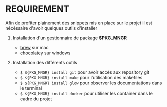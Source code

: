 # REQUIREMENT

Afin de profiter plainement des snippets mis en place sur le projet il est nécéssaire d'avoir quelques outils d'installer

1. Installation d'un gestionnaire de package **$PKG_MNGR**
	- [brew](https://docs.brew.sh/Installation) sur mac
	- [chocolatey](https://chocolatey.org/install) sur windows
	
1. Installation des différents outils
	- `$ ${PKG_MNGR} install git` pour avoir accès aux repository git
	- `$ ${PKG_MNGR} install make` pour l'utilisation des makefiles
	- `$ ${PKG_MNGR} install glow` pour observer les documentations dans le terminal
	- `$ ${PKG_MNGR} install docker` pour utiliser les container dans le cadre du projet